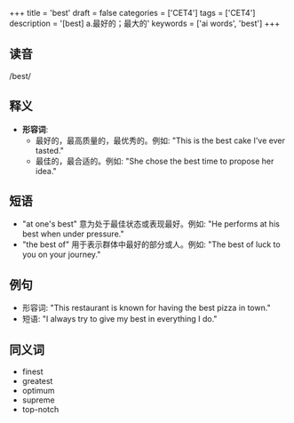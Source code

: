 +++
title = 'best'
draft = false
categories = ['CET4']
tags = ['CET4']
description = '[best] a.最好的；最大的'
keywords = ['ai words', 'best']
+++

## 读音
/best/

## 释义
- **形容词**:
  - 最好的，最高质量的，最优秀的。例如: "This is the best cake I've ever tasted."
  - 最佳的，最合适的。例如: "She chose the best time to propose her idea."

## 短语
- "at one's best" 意为处于最佳状态或表现最好。例如: "He performs at his best when under pressure."
- "the best of" 用于表示群体中最好的部分或人。例如: "The best of luck to you on your journey."

## 例句
- 形容词: "This restaurant is known for having the best pizza in town."
- 短语: "I always try to give my best in everything I do."

## 同义词
- finest
- greatest
- optimum
- supreme
- top-notch
